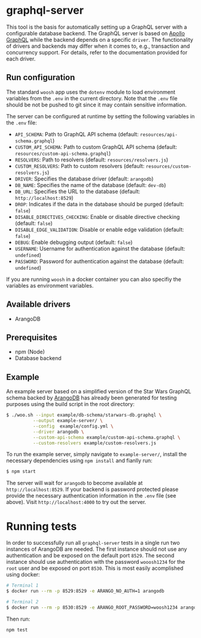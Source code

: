 # graphql-server
This tool is the basis for automatically setting up a GraphQL server with a configurable
database backend. The GraphQL server is based on [Apollo GraphQL](https://www.apollographql.com/) while the
backend depends on a specific `driver`. The functionality of drivers and backends may differ when it
comes to, e.g., transaction and concurrency support. For details, refer to the documentation provided for each
driver.

## Run configuration
The standard `woosh` app uses the `dotenv` module to load environment variables from the `.env` in the current directory. Note that the `.env` file should be not be pushed to git since it may contain sensitive information.

The server can be configured at runtime by setting the following variables in the `.env` file:

- `API_SCHEMA`: Path to GraphQL API schema (default: `resources/api-schema.graphql`) 
- `CUSTOM_API_SCHEMA`: Path to custom GraphQL API schema (default: `resources/custom-api-schema.graphql`)
- `RESOLVERS`: Path to resolvers (default: `resources/resolvers.js`)
- `CUSTOM_RESOLVERS`: Path to custom resolvers (default: `resources/custom-resolvers.js`)
- `DRIVER`: Specifies the database driver (default: `arangodb`)
- `DB_NAME`: Specifies the name of the database (default: `dev-db`)
- `DB_URL`: Specifies the URL to the database (default: `http://localhost:8529`)
- `DROP`: Indicates if the data in the database should be purged (default: `false`)
- `DISABLE_DIRECTIVES_CHECKING`: Enable or disable directive checking (default: `false`)
- `DISABLE_EDGE_VALIDATION`: Disable or enable edge validation (default: `false`)
- `DEBUG`: Enable debugging output (default: `false`)
- `USERNAME`: Username for authentication against the database (default: `undefined`)
- `PASSWORD`: Password for authentication against the database (default: `undefined`)

If you are running `woosh` in a docker container you can also specifiy the variables as environment variables.

## Available drivers
- ArangoDB


## Prerequisites
- npm (Node)
- Database backend

## Example
An example server based on a simplified version of the Star Wars GraphQL schema backed by [ArangoDB](https://www.arangodb.com/) has already been generated for testing purposes using the build script in the root directory:
```bash
$ ./woo.sh --input example/db-schema/starwars-db.graphql \
          --output example-server/ \
          --config  example/config.yml \
          --driver arangodb \
          --custom-api-schema example/custom-api-schema.graphql \
          --custom-resolvers example/custom-resolvers.js
```

To run the example server, simply navigate to `example-server/`, install the necessary dependencies using `npm install` and fianlly run:
```bash
$ npm start
```
The server will wait for `arangodb` to become available at `http://localhost:8529`. If your backend is password protected please provide the necessary authentication information in the `.env` file (see above). Visit `http://localhost:4000` to try out the server.


# Running tests
In order to successfully run all `graphql-server` tests in a single run two instances of ArangoDB are needed. The first instance should not use any authentication and be exposed on the default port `8529`. The second instance should use authentication with the password `wooosh1234` for the `root` user and be exposed on port `8530`. This is most easily acomplished using docker:

```bash
# Terminal 1
$ docker run --rm -p 8529:8529 -e ARANGO_NO_AUTH=1 arangodb

# Terminal 2
$ docker run --rm -p 8530:8529 -e ARANGO_ROOT_PASSWORD=woosh1234 arangodb
```

Then run:
```bash
npm test
```
 